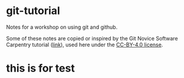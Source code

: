 git-tutorial
============

Notes for a workshop on using git and github.

Some of these notes are copied or inspired by the Git Novice Software Carpentry
tutorial ([link](https://swcarpentry.github.io/git-novice/)), used here under
the [CC-BY-4.0 license](https://swcarpentry.github.io/git-novice/LICENSE.html).


# this is for test
